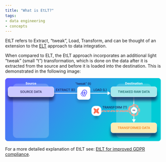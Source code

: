 ```yaml
---
title: "What is EtLT?"
tags:
- data engineering
- concepts
---
```

EtLT refers to Extract, “tweak”, Load, Transform, and can be thought of an extension to the [ELT](term/elt.md) approach to data integration. 

When compared to ELT, the EtLT approach incorporates an additional light “tweak” (small “t”) transformation, which is done on the data after it is extracted from the source and before it is loaded into the destination. This is demonstrated in the following image:

![](images/etlt-extract-tweak-load-transform.png)

For a more detailed explanation of EtLT see: [EtLT for improved GDPR compliance](https://airbyte.com/blog/etlt-gdpr-compliance).
